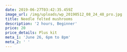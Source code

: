 ```yaml
---
date: 2019-06-27T03:42:35.459Z
image_url: /img/uploads/wp_20190512_08_24_48_pro.jpg
title: Needle felted mushrooms
description: '2 hours, Beginner'
price: 20
price_details: Plus kit
meta_1: 'June 26, 6pm to 8pm'
meta_2: ' '
---
```


